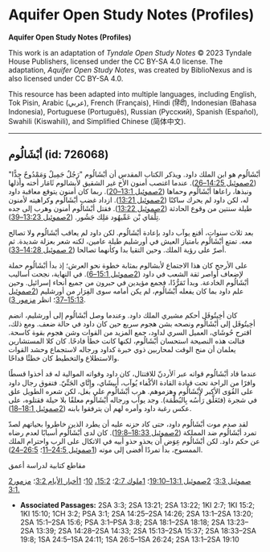 # Aquifer Open Study Notes (Profiles)

**Aquifer Open Study Notes (Profiles)**

This work is an adaptation of *Tyndale Open Study Notes* © 2023 Tyndale House Publishers, licensed under the CC BY\-SA 4\.0 license. The adaptation, *Aquifer Open Study Notes*, was created by BiblioNexus and is also licensed under CC BY\-SA 4\.0\.

This resource has been adapted into multiple languages, including English, Tok Pisin, Arabic (عربي), French (Français), Hindi (हिंदी), Indonesian (Bahasa Indonesia), Portuguese (Português), Russian (Русский), Spanish (Español), Swahili (Kiswahili), and Simplified Chinese (简体中文).



--------------------------------

## أبْشَالُوم (id: 726068)

أبْشَالُوم هو ابن الملك داود. ويذكر الكتاب المقدس أن أبْشَالُوم "رَجُلٌ جَمِيلٌ وَمَمْدُوحٌ جِدًّا" ([2صموئيل 14:25–26](https://ref.ly/2Sam14:25-2Sam14:26)). عندما اغتصب أمنون الأخ غير الشقيق لأبشالوم ثَامَار أخته وأذلها ونبذها، راعاها أبْشَالُوم وحماها ([2صموئيل 13:1–20](https://ref.ly/2Sam13:1-2Sam13:20)). ربما كان أمنون يتوقع معاقبة داود له، لكن داود لم يحرك ساكنًا ([2صموئيل 13:21](https://ref.ly/2Sam13:21)). ازداد غضب أبْشَالُوم وكراهيته لأمنون طيلة سنتين من وقوع الحادثة ([2صموئيل 13:22](https://ref.ly/2Sam13:22)). فقتل أبْشَالُوم أمنون وهرب إلى جده تِلْمَاي بْن عَمِّيهُود مَلِك جَشُور. ([2صموئيل 13:23–39](https://ref.ly/2Sam13:23-2Sam13:39)).

بعد ثلاث سنوات، أقنع يوآب داود بإعادة أبْشَالُوم. لكن داود لم يعاقب أبْشَالُوم ولا تصالح معه. تمتع أبْشَالُوم بامتياز العيش في أورشليم طيلة عامين، لكنه شعر بعزلة شديدة. ثم أصرّ على رؤية الملك. وحين التقيا بدا وكأنهما تصالحا ([2 صموئيل 14:28–33](https://ref.ly/2Sam14:28-2Sam14:33)).

على الأرجح كان هذا الاجتماع لأبشالوم بمثابة خطوة نحو العرش؛ إذ بدأ أبْشَالُوم حملة لإضعاف أواصر ثقة الشعب في داود ([2صموئيل 15:1–6](https://ref.ly/2Sam15:1-2Sam15:6)). في النهاية، نجحت أساليب أبْشَالُوم الخادعة. وبدأ تَمَرُّدًا، فجمع مؤيدين في حبرون من جميع أنحاء إسرائيل. وحين علم داود بما كان يفعله أبْشَالُوم، لم يكن أمامه سوى الفِرَار من أورشليم ([2صموئيل 15:13–37](https://ref.ly/2Sam15:13-2Sam15:37)؛ انظر [مزمور 3](https://ref.ly/Ps3:1-Ps3:8)).

كان أخِيتُوفَل أحكم مشيري الملك داود. وعندما وصل أبْشَالُوم إلى أورشليم، انضم أخِيتُوفَل إلى أبْشَالُوم ونصحه بشن هجوم سريع حين كان داود في حالة ضعف. ومع ذلك، اقترح حُوشَاي، العميل السري لداود، جمع المزيد من القوات وشن هجوم بقوة كاسحة. فنالت هذه النصيحة استحسان أبْشَالُوم، لكنها كانت خطأ فادحًا. كان كلا المستشارين يعلمان أن منح الوقت لمحاربين ذوي خبرة كداود ورجاله لاستجماع وحشد القوات والاستطلاع والتخطيط كان خطئًا فداحًا. 

عندما قاد أبْشَالُوم قواته عبر ٱلأردنّ للاقتتال، كان داود وقواته الموالية له قد أخذوا قسطًا وافرًا من الراحة تحت قيادة القادة الأكْفاء يُوآب، أَبِيشَاي، وإِتَّاي الجَتِّيّ. فتفوق رجال داود على القُوَى الأكبر لأبْشَالُوم وهزموهم. هرب أبْشَالُوم على بغل، لكن شعره الطويل علق في شجرة (فتَعَلَّق رَأْسُه بِالبُطْمَة). وجد يوآب ورجاله أبْشَالُوم معلقًا بلا حيلة فقتلوه، على عكس رغبة داود وأمره لهم أن يترفقوا بابنه ([2صموئيل 18:1–18](https://ref.ly/2Sam18:1-2Sam18:18)).

لقد صدم موت أبْشَالُوم داود، حتى كاد حزنه عليه أن يطرد الذين خاطروا بحياتهم لصدّ تمرد أبْشَالُوم ضد المملكة ([2صموئيل 18:33–19:8](https://ref.ly/2Sam18:33-2Sam19:8)). كان لدى أبْشَالُوم أسبابًا لعدم رضاه عن حكم داود. لكن أبْشَالُوم عِوَض أن يحذو حذو أبيه في الاتكال على الرب واحترام الملك الممسوح، بدأ تمردًا أفضى إلى موته ([1صموئيل 24:5–11](https://ref.ly/1Sam24:5-1Sam24:11)؛ [26:5–24](https://ref.ly/1Sam26:5-1Sam26:24)).

مقاطع كتابية لدراسة أعمق

[2صموئيل 3:3](https://ref.ly/2Sam3:3)؛ [2صموئيل 13:1–19:10](https://ref.ly/2Sam13:1-2Sam19:10)؛ [1ملوك 2:7](https://ref.ly/1Kgs2:7)؛ [15:2،](https://ref.ly/1Kgs15:2) [10](https://ref.ly/1Kgs15:10)؛ [1أخبار الأيام 3:2](https://ref.ly/1Chr3:2)؛ [مزمور 3:1\.](https://ref.ly/Ps3:1)

* **Associated Passages:** 2SA 3:3; 2SA 13:21; 2SA 13:22; 1KI 2:7; 1KI 15:2; 1KI 15:10; 1CH 3:2; PSA 3:1; 2SA 14:25–2SA 14:26; 2SA 13:1–2SA 13:20; 2SA 15:1–2SA 15:6; PSA 3:1–PSA 3:8; 2SA 18:1–2SA 18:18; 2SA 13:23–2SA 13:39; 2SA 14:28–2SA 14:33; 2SA 15:13–2SA 15:37; 2SA 18:33–2SA 19:8; 1SA 24:5–1SA 24:11; 1SA 26:5–1SA 26:24; 2SA 13:1–2SA 19:10


